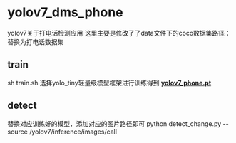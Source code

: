 # yolov7_dms_phone
yolov7关于打电话检测应用
这里主要是修改了了data文件下的coco数据集路径：替换为打电话数据集

## train
sh train.sh
选择yolo_tiny轻量级模型框架进行训练得到 [**yolov7_phone.pt**](https://github.com/WongKinYiu/yolov7/releases/download/v0.1/yolov7.pt)
## detect
替换对应训练好的模型，添加对应的图片路径即可
python detect_change.py --source /yolov7/inference/images/call
